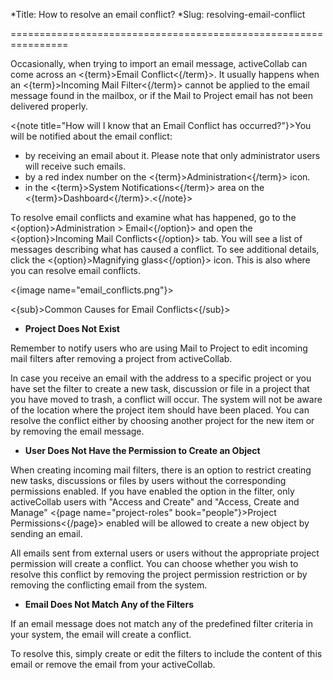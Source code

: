 *Title: How to resolve an email conflict?
*Slug: resolving-email-conflict

================================================================

Occasionally, when trying to import an email message, activeCollab can come across an <{term}>Email Conflict<{/term}>. It usually happens when an <{term}>Incoming Mail Filter<{/term}> cannot be applied to the email message found in the mailbox, or if the Mail to Project email has not been delivered properly.

<{note title="How will I know that an Email Conflict has occurred?"}>You will be notified about the email conflict:
- by receiving an email about it. Please note that only administrator users will receive such emails.
- by a red index number on the <{term}>Administration<{/term}> icon.
- in the <{term}>System Notifications<{/term}> area on the <{term}>Dashboard<{/term}>.<{/note}>

To resolve email conflicts and examine what has happened, go to the <{option}>Administration > Email<{/option}> and open the <{option}>Incoming Mail Conflicts<{/option}> tab. You will see a list of messages describing what has caused a conflict. To see additional details, click the <{option}>Magnifying glass<{/option}> icon. This is also where you can resolve email conflicts.

<{image name="email_conflicts.png"}>

<{sub}>Common Causes for Email Conflicts<{/sub}>

- **Project Does Not Exist**

Remember to notify users who are using Mail to Project to edit incoming mail filters after removing a project from activeCollab.

In case you receive an email with the address to a specific project or you have set the filter to create a new task, discussion or file in a project that you have moved to trash, a conflict will occur. The system will not be aware of the location where the project item should have been placed. You can resolve the conflict either by choosing another project for the new item or by removing the email message.

- **User Does Not Have the Permission to Create an Object**

When creating incoming mail filters, there is an option to restrict creating new tasks, discussions or files by users without the corresponding permissions enabled. If you have enabled the option in the filter, only activeCollab users with "Access and Create" and "Access, Create and Manage" <{page name="project-roles" book="people"}>Project Permissions<{/page}> enabled will be allowed to create a new object by sending an email.

All emails sent from external users or users without the appropriate project permission will create a conflict. You can choose whether you wish to resolve this conflict by removing the project permission restriction or by removing the conflicting email from the system.

- **Email Does Not Match Any of the Filters**

If an email message does not match any of the predefined filter criteria in your system, the email will create a conflict.

To resolve this, simply create or edit the filters to include the content of this email or remove the email from your activeCollab.